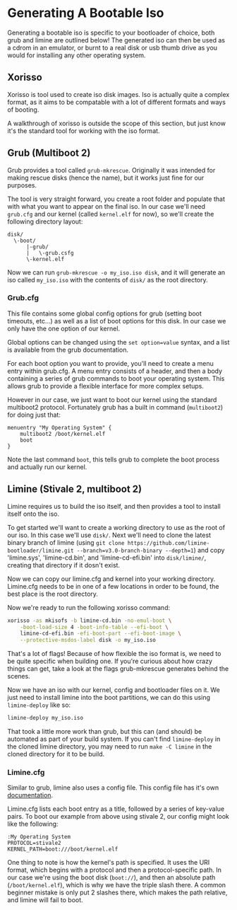 # Generating A Bootable Iso
Generating a bootable iso is specific to your bootloader of choice, both grub and limine are outlined below!
The generated iso can then be used as a cdrom in an emulator, or burnt to a real disk or usb thumb drive as you would for installing any other operating system.

## Xorisso
Xorisso is tool used to create iso disk images. Iso is actually quite a complex format, as it aims to be compatable with a lot of different formats and ways of booting.

A walkthrough of xorisso is outside the scope of this section, but just know it's the standard tool for working with the iso format.

## Grub (Multiboot 2)
Grub provides a tool called `grub-mkrescue`. Originally it was intended for making rescue disks (hence the name), but it works just fine for our purposes.

The tool is very straight forward, you create a root folder and populate that with what you want to appear on the final iso. In our case we'll need `grub.cfg` and our kernel (called `kernel.elf` for now), so we'll create the following directory layout:

```
disk/
  \-boot/
      |-grub/
      |   \-grub.csfg
      \-kernel.elf
```

Now we can run `grub-mkrescue -o my_iso.iso disk`, and it will generate an iso called `my_iso.iso` with the contents of `disk/` as the root directory.

### Grub.cfg
This file contains some global config options for grub (setting boot timeouts, etc...) as well as a list of boot options for this disk. In our case we only have the one option of our kernel. 

Global options can be changed using the `set option=value` syntax, and a list is available from the grub documentation.

For each boot option you want to provide, you'll need to create a menu entry within grub.cfg. A menu entry consists of a header, and then a body containing a series of grub commands to boot your operating system. This allows grub to provide a flexible interface for more complex setups. 

However in our case, we just want to boot our kernel using the standard multiboot2 protocol. Fortunately grub has a built in command (`multiboot2`) for doing just that:

```
menuentry "My Operating System" {
    multiboot2 /boot/kernel.elf
    boot
}
```

Note the last command `boot`, this tells grub to complete the boot process and actually run our kernel.

## Limine (Stivale 2, multiboot 2)
Limine requires us to build the iso itself, and then provides a tool to install itself onto the iso. 

To get started we'll want to create a working directory to use as the root of our iso. In this case we'll use `disk/`. Next we'll need to clone the latest binary branch of limine (using `git clone https://github.com/limine-bootloader/limine.git --branch=v3.0-branch-binary --depth=1`) and copy 'limine.sys', 'limine-cd.bin', and 'limine-cd-efi.bin' into `disk/limine/`, creating that directory if it dosn't exist.

Now we can copy our limine.cfg and kernel into your working directory. Limine.cfg needs to be in one of a few locations in order to be found, the best place is the root directory. 

Now we're ready to run the following xorisso command:

```sh
xorisso -as mkisofs -b limine-cd.bin -no-emul-boot \
    -boot-load-size 4 -boot-info-table --efi-boot \
    limine-cd-efi.bin -efi-boot-part --efi-boot-image \
    --protective-msdos-label disk -o my_iso.iso
```

That's a lot of flags! Because of how flexible the iso format is, we need to be quite specific when building one. If you're curious about how crazy things can get, take a look at the flags grub-mkrescue generates behind the scenes.

Now we have an iso with our kernel, config and bootloader files on it. We just need to install limine into the boot partitions, we can do this using `limine-deploy` like so:

```sh
limine-deploy my_iso.iso
```

That took a little more work than grub, but this can (and should) be automated as part of your build system. If you can't find `limine-deploy` in the cloned limine directory, you may need to run `make -C limine` in the cloned directory for it to be build.

### Limine.cfg
Similar to grub, limine also uses a config file. This config file has it's own [documentation](https://github.com/limine-bootloader/limine/blob/trunk/CONFIG.md).

Limine.cfg lists each boot entry as a title, followed by a series of key-value pairs. To boot our example from above using stivale 2, our config might look like the following:

```
:My Operating System
PROTOCOL=stivale2
KERNEL_PATH=boot:///boot/kernel.elf
```

One thing to note is how the kernel's path is specified. It uses the URI format, which begins with a protocol and then a protocol-specific path. In our case we're using the boot disk (`boot://`), and then an absolute path (`/boot/kernel.elf`), which is why we have the triple slash there. A common beginner mistake is only put 2 slashes there, which makes the path relative, and limine will fail to boot.
